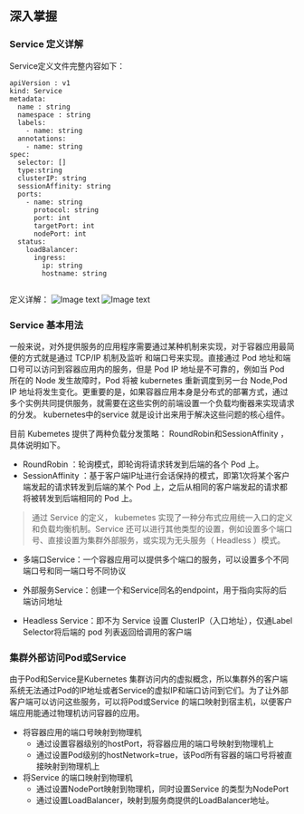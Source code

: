 ## 深入掌握
### Service 定义详解
Service定义文件完整内容如下：
```
apiVersion : v1                
kind: Service                  
metadata:                      
  name : string 
  namespace : string 
  labels: 
    - name: string 
  annotations: 
    - name: string 
spec: 
  selector: []
  type:string
  clusterIP: string
  sessionAffinity: string 
  ports: 
    - name: string 
      protocol: string 
      port: int 
      targetPort: int 
      nodePort: int 
  status: 
    loadBalancer: 
      ingress: 
        ip: string 
        hostname: string
 
```
定义详解：
![Image text](https://raw.githubusercontent.com/huangronaldo/kubernetes/master/res/service%E8%AF%A6%E8%A7%A31.png)
![Image text](https://raw.githubusercontent.com/huangronaldo/kubernetes/master/res/service%E8%AF%A6%E8%A7%A32.png)

### Service 基本用法
  一般来说，对外提供服务的应用程序需要通过某种机制来实现，对于容器应用最简便的方式就是通过 TCP/IP 机制及监听 和端口号来实现。直接通过 Pod 地址和端口号可以访问到容器应用内的服务，但是 Pod IP 地址是不可靠的，例如当 Pod 所在的 Node 发生故障时，Pod 将被 kubernetes 重新调度到另一台 Node,Pod IP 地址将发生变化。更重要的是，如果容器应用本身是分布式的部署方式，通过多个实例共同提供服务，就需要在这些实例的前端设置一个负载均衡器来实现请求的分发。 kubernetes中的service 就是设计出来用于解决这些问题的核心组件。

  目前 Kubemetes 提供了两种负载分发策略： RoundRobin和SessionAffinity ，具体说明如下。
  * RoundRobin ：轮询模式，即轮询将请求转发到后端的各个 Pod 上。
  * SessionAffinity ：基于客户端IP址进行会话保持的模式，即第1次将某个客户端发起的请求转发到后端的某个 Pod 上，之后从相同的客户端发起的请求都将被转发到后端相同的 Pod 上。

> 通过 Service 的定义， kubemetes 实现了一种分布式应用统一入口的定义和负载均衡机制。Service 还可以进行其他类型的设置，例如设置多个端口号、直接设置为集群外部服务，或实现为无头服务（ Headless ）模式。
* 多端口Service：一个容器应用可以提供多个端口的服务，可以设置多个不同端口号和同一端口号不同协议
 
* 外部服务Service：创建一个和Service同名的endpoint，用于指向实际的后端访问地址

* Headless Service：即不为 Service 设置 ClusterIP（入口地址），仅通Label Selector将后端的 pod 列表返回给调用的客户端


### 集群外部访问Pod或Service
由于Pod和Service是Kubernetes 集群访问内的虚拟概念，所以集群外的客户端系统无法通过Pod的IP地址或者Service的虚拟IP和端口访问到它们。为了让外部客户端可以访问这些服务，可以将Pod或Service 的端口映射到宿主机，以便客户端应用能通过物理机访问容器的应用。
* 将容器应用的端口号映射到物理机
  * 通过设置容器级别的hostPort，将容器应用的端口号映射到物理机上
  * 通过设置Pod级别的hostNetwork=true，该Pod所有容器的端口号将被直接映射到物理机上
* 将Service 的端口映射到物理机
  * 通过设置NodePort映射到物理机，同时设置Service 的类型为NodePort
  * 通过设置LoadBalancer，映射到服务商提供的LoadBalancer地址。




